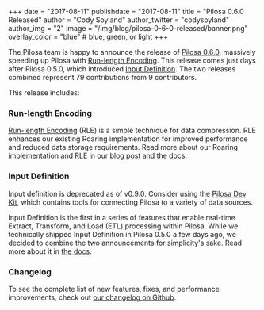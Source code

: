 +++
date = "2017-08-11"
publishdate = "2017-08-11"
title = "Pilosa 0.6.0 Released"
author = "Cody Soyland"
author_twitter = "codysoyland"
author_img = "2"
image = "/img/blog/pilosa-0-6-0-released/banner.png"
overlay_color = "blue" # blue, green, or light
+++

The Pilosa team is happy to announce the release of [Pilosa 0.6.0](https://github.com/pilosa/pilosa/releases/tag/v0.6.0), massively speeding up Pilosa with [Run-length Encoding](/blog/adding-rle-support/). This release comes just days after Pilosa 0.5.0, which introduced [Input Definition](/docs/input-definition/). The two releases combined represent 79 contributions from 9 contributors.

<!--more-->

This release includes:

### Run-length Encoding

[Run-length Encoding](https://en.wikipedia.org/wiki/Run-length_encoding) (RLE) is a simple technique for data compression. RLE enhances our existing Roaring implementation for improved performance and reduced data storage requirements. Read more about our Roaring implementation and RLE in our [blog post](/blog/adding-rle-support/) and [the docs](/docs/architecture/#roaring-bitmap-storage-format).

### Input Definition

<div class="warning">
Input definition is deprecated as of v0.9.0. Consider using the <a href="https://github.com/pilosa/pdk">Pilosa Dev Kit</a>, which contains tools for connecting Pilosa to a variety of data sources.
</div>

Input Definition is the first in a series of features that enable real-time Extract, Transform, and Load (ETL) processing within Pilosa. While we technically shipped Input Definition in Pilosa 0.5.0 a few days ago, we decided to combine the two announcements for simplicity's sake. Read more about it in [the docs](/docs/input-definition/).

### Changelog

To see the complete list of new features, fixes, and performance improvements, check out [our changelog on Github](https://github.com/pilosa/pilosa/blob/master/CHANGELOG.md).
